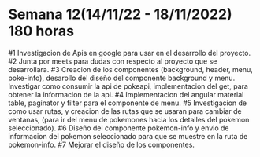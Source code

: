 # Semana 12(14/11/22 - 18/11/2022) 180 horas
#1 Investigacion de Apis en google para usar en el desarrollo del proyecto.
#2 Junta por meets para dudas con respecto al proyecto que se desarrollara.
#3 Creacion de los componentes (background, header, menu, poke-info), desarollo del diseño del componente background y menu. Investigar como consumir la api de pokeapi, implementacion del get, para obtener la informacion de la api.
#4 Implementacion del angular material table, paginator y filter para el componente de menu.
#5 Investigacion de como usar rutas, y creacion de las rutas que se usaran para cambiar de ventanas, (para ir del menu de pokemones hacia los detalles del pokemon seleccionado).
#6 Diseño del componente pokemon-info y envio de informacion del pokemon seleccionado para que se muestre en la ruta de pokemon-info.
#7 Mejorar el diseño de los componentes.
